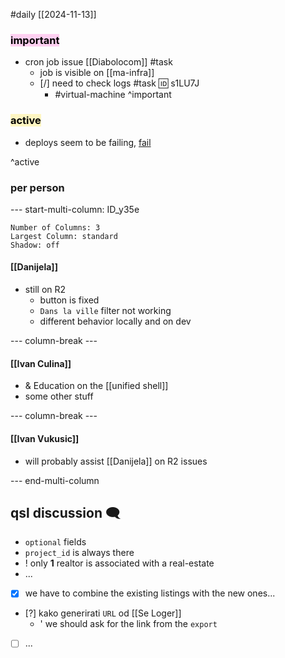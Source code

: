 #daily
[[2024-11-13]]

### <mark style="background: #FFB8EBA6;">important</mark>
- cron job issue [[Diabolocom]] #task
	- job is visible on [[ma-infra]]
	- [/] need to check logs #task 🆔 s1LU7J
		- #virtual-machine 
^important

### <mark style="background: #FFF3A3A6;">active</mark>
- deploys seem to be failing, [fail](https://jenkins.ma-backbone.net/blue/organizations/jenkins/malegacy/detail/malegacy/2085/pipeline/76/)

^active
### per person

--- start-multi-column: ID_y35e
```column-settings
Number of Columns: 3
Largest Column: standard
Shadow: off 
```

#### [[Danijela]]
- still on R2
	- button is fixed
	- `Dans la ville` filter not working
	- different behavior locally and on dev

--- column-break ---

#### [[Ivan Culina]]

- & Education on the [[unified shell]]
- some other stuff

--- column-break ---

#### [[Ivan Vukusic]]

- will probably assist [[Danijela]] on R2 issues

--- end-multi-column

## qsl discussion 🗨

- `optional` fields
- `project_id` is always there
- ! only **1** realtor is associated with a real-estate
- ...

- [x] we have to combine the existing listings with the new ones...

- [?] kako generirati `URL` od [[Se Loger]]
	- ' we should ask for the link from the `export`
- [ ] ...